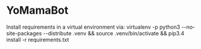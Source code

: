 # YoMamaBot
Install requirements in a virtual environment via:
virtualenv -p python3 --no-site-packages --distribute .venv && source .venv/bin/activate && pip3.4 install -r requirements.txt
